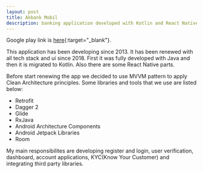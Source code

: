 ```yaml
---
layout: post
title: Akbank Mobil
description: banking application developed with Kotlin and React Native
---
```

Google play link is [here](https://play.google.com/store/apps/details?id=com.akbank.android.apps.akbank_direkt){:target="_blank"}.

This application has been developing since 2013. It has been renewed with all tech stack and ui since 2018. First it was fully developed with Java and then it is migrated to Kotlin. Also there are some React Native parts.

Before start renewing the app we decided to use MVVM pattern to apply Clean Architecture principles. Some libraries and tools that we use are listed below:
  * Retrofit
  * Dagger 2
  * Glide
  * RxJava
  * Android Architecture Components
  * Android Jetpack Libraries
  * Room

My main responsibilites are developing register and login, user verification, dashboard, account applications, KYC(Know Your Customer) and integrating third party libraries.